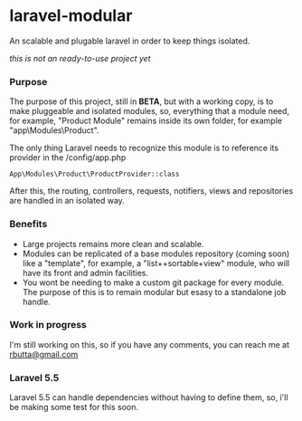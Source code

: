 # laravel-modular
An scalable and plugable laravel in order to keep things isolated.

*this is not an ready-to-use project yet* 

### Purpose
The purpose of this project, still in **BETA**, but with a working copy, is to make pluggeable and isolated modules, so, everything that a module need, for example, "Product Module" remains inside its own folder, for example "app\Modules\Product".

The only thing Laravel needs to recognize this module is to reference its provider in the /config/app.php

```
App\Modules\Product\ProductProvider::class
```

After this, the routing, controllers, requests, notifiers, views and repositories are handled in an isolated way.

### Benefits

* Large projects remains more clean and scalable.
* Modules can be replicated of a base modules repository (coming soon) like a "template", for example, a "list++sortable+view" module, who will have its front and admin facilities.
* You wont be needing to make a custom git package for every module. The purpose of this is to remain modular but esasy to a standalone job handle.

### Work in progress

I'm still working on this, so if you have any comments, you can reach me at [rbutta@gmail.com](mailto:rbutta@gmail.com)


### Laravel 5.5

Laravel 5.5 can handle dependencies without having to define them, so, i'll be making some test for this soon.
